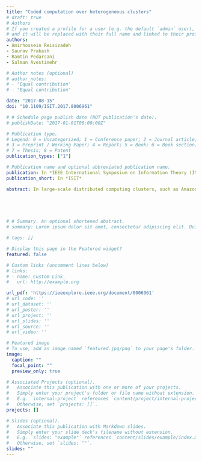 ```yaml
---
title: "Coded computation over heterogeneous clusters"
# draft: true
# Authors
# If you created a profile for a user (e.g. the default `admin` user), write the username (folder name) here 
# and it will be replaced with their full name and linked to their profile.
authors:
- Amirhossein Reisizadeh
- Saurav Prakash
- Ramtin Pedarsani
- Salman Avestimehr

# Author notes (optional)
# author_notes:
# - "Equal contribution"
# - "Equal contribution"

date: "2017-08-15"
doi: "10.1109/ISIT.2017.8006961"

# # Schedule page publish date (NOT publication's date).
# publishDate: "2017-01-01T00:00:00Z"

# Publication type.
# Legend: 0 = Uncategorized; 1 = Conference paper; 2 = Journal article;
# 3 = Preprint / Working Paper; 4 = Report; 5 = Book; 6 = Book section;
# 7 = Thesis; 8 = Patent
publication_types: ["1"]

# Publication name and optional abbreviated publication name.
publication: In *IEEE International Symposium on Information Theory (ISIT), 2017*
publication_short: In *ISIT*

abstract: In large-scale distributed computing clusters, such as Amazon EC2,  there are several types of 'system noise' that can result in major degradation of performance -- system failures, bottlenecks due to limited communication bandwidth, latency due to straggler nodes, etc. On the other hand, these systems enjoy abundance of redundancy -- a vast number of computing nodes and large storage capacity. There have been recent results that demonstrate the impact of coding for efficient utilization of computation and storage redundancy to alleviate the effect of stragglers and communication bottlenecks in *homogeneous* clusters. In this paper, we focus on general *heterogeneous* distributed computing clusters consisting of a variety of computing machines with different capabilities. We propose a coding framework for speeding up distributed computing in heterogeneous clusters with straggling servers by trading redundancy for reducing the latency of computation. In particular, we propose  *Heterogeneous Coded Matrix Multiplication (HCMM)* algorithm for performing distributed matrix multiplication over heterogeneous clusters that is provably asymptotically optimal. Moreover, if the number of worker nodes in the cluster is $n$, we show that HCMM is $\Theta(\log n)$ times faster than *any* uncoded scheme. We further provide numerical results  demonstrating significant speedups of up to 49% and 34% for HCMM in comparison to the 'uncoded' and 'homogeneous coded' schemes, respectively.


 


# # Summary. An optional shortened abstract.
# summary: Lorem ipsum dolor sit amet, consectetur adipiscing elit. Duis posuere tellus ac convallis placerat. Proin tincidunt magna sed ex sollicitudin condimentum.

# tags: []

# Display this page in the Featured widget?
featured: false

# Custom links (uncomment lines below)
# links:
# - name: Custom Link
#   url: http://example.org

url_pdf: 'https://ieeexplore.ieee.org/document/8006961'
# url_code: ''
# url_dataset: ''
# url_poster: ''
# url_project: ''
# url_slides: ''
# url_source: ''
# url_video: ''

# Featured image
# To use, add an image named `featured.jpg/png` to your page's folder. 
image:
  caption: ""
  focal_point: ""
  preview_only: true

# Associated Projects (optional).
#   Associate this publication with one or more of your projects.
#   Simply enter your project's folder or file name without extension.
#   E.g. `internal-project` references `content/project/internal-project/index.md`.
#   Otherwise, set `projects: []`.
projects: []

# Slides (optional).
#   Associate this publication with Markdown slides.
#   Simply enter your slide deck's filename without extension.
#   E.g. `slides: "example"` references `content/slides/example/index.md`.
#   Otherwise, set `slides: ""`.
slides: ""
---
```



<!-- {{% callout note %}}
Click the *Cite* button above to demo the feature to enable visitors to import publication metadata into their reference management software.
{{% /callout %}}

{{% callout note %}}
Create your slides in Markdown - click the *Slides* button to check out the example.
{{% /callout %}}

Supplementary notes can be added here, including [code, math, and images](https://wowchemy.com/docs/writing-markdown-latex/). -->
